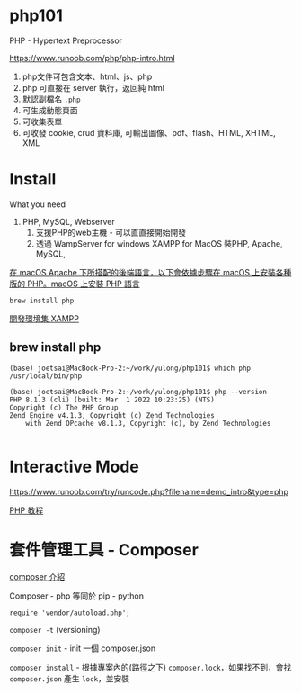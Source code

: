 # php101


PHP - Hypertext Preprocessor


https://www.runoob.com/php/php-intro.html


1. php文件可包含文本、html、js、php
2. php 可直接在 server 執行，返回純 html
3. 默認副檔名 `.php`
4. 可生成動態頁面
5. 可收集表單
6. 可收發 cookie, crud 資料庫, 可輸出圖像、pdf、flash、HTML, XHTML, XML


# Install

What you need 

1. PHP, MySQL, Webserver
   1. 支援PHP的web主機 - 可以直直接開始開發
   2. 透過 WampServer for windows XAMPP for MacOS 裝PHP, Apache, MySQL, 

[在 macOS Apache 下所搭配的後端語言，以下會依據步驟在 macOS 上安裝各種版的 PHP。macOS 上安裝 PHP 語言](https://www.ioa.tw/macOS/PHP.html)

`brew install php`

[開發環境集 XAMPP](https://www.simplilearn.com/tutorials/php-tutorial/hello-world-in-php)


## brew install php

```
(base) joetsai@MacBook-Pro-2:~/work/yulong/php101$ which php
/usr/local/bin/php
```

```
(base) joetsai@MacBook-Pro-2:~/work/yulong/php101$ php --version
PHP 8.1.3 (cli) (built: Mar  1 2022 10:23:25) (NTS)
Copyright (c) The PHP Group
Zend Engine v4.1.3, Copyright (c) Zend Technologies
    with Zend OPcache v8.1.3, Copyright (c), by Zend Technologies
	
```

# Interactive Mode


https://www.runoob.com/try/runcode.php?filename=demo_intro&type=php


[PHP 教程](https://www.runoob.com/php/php-tutorial.html)


# 套件管理工具 - Composer

[composer 介紹](https://szlforgithub.github.io/post/composer/)


Composer - php 等同於 pip - python


`require 'vendor/autoload.php';`

`composer -t` (versioning)

`composer init` - init 一個 composer.json

`composer install` - 根據專案內的(路徑之下) `composer.lock`，如果找不到，會找 `composer.json` 產生 `lock`，並安裝